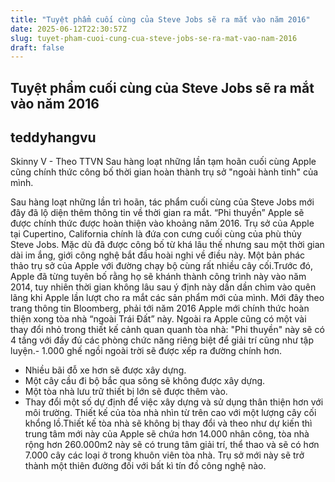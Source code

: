```yaml
---
title: "Tuyệt phẩm cuối cùng của Steve Jobs sẽ ra mắt vào năm 2016"
date: 2025-06-12T22:30:57Z
slug: tuyet-pham-cuoi-cung-cua-steve-jobs-se-ra-mat-vao-nam-2016
draft: false
---
```


## Tuyệt phẩm cuối cùng của Steve Jobs sẽ ra mắt vào năm 2016

## teddyhangvu

Skinny V - Theo TTVN
Sau hàng loạt những lần tạm hoãn cuối cùng Apple cũng chính thức công bố thời gian hoàn thành trụ sở "ngoài hành tinh" của mình.
 
Sau hàng loạt những lần trì hoãn, tác phẩm cuối cùng của Steve Jobs mới đây đã lộ diện thêm thông tin về thời gian ra mắt. “Phi thuyền” Apple sẽ được chính thức được hoàn thiện vào khoảng năm 2016.
Trụ sở của Apple tại Cupertino, California chính là đứa con cưng cuối cùng của phù thủy Steve Jobs. Mặc dù đã được công bố từ khá lâu thế nhưng sau một thời gian dài im ắng, giới công nghệ bắt đầu hoài nghi về điều này.
 Một bản phác thảo trụ sở của Apple với đường chạy bộ cùng rất nhiều cây cối.Trước đó, Apple đã từng tuyên bố rằng họ sẽ khánh thành công trình này vào năm 2014, tuy nhiên thời gian không lâu sau ý định này dần dần chìm vào quên lãng khi Apple lần lượt cho ra mắt các sản phẩm mới của mình.
Mới đây theo trang thông tin Bloomberg, phải tới năm 2016 Apple mới chính thức hoàn thiện xong tòa nhà “ngoài Trái Đất” này. Ngoài ra Apple cũng có một vài thay đổi nhỏ trong thiết kế cảnh quan quanh tòa nhà:
 "Phi thuyền" này sẽ có 4 tầng với đầy đủ các phòng chức năng riêng biệt để giải trí cũng như tập luyện.- 1.000 ghế ngồi ngoài trời sẽ được xếp ra đường chính hơn.
- Nhiều bãi đỗ xe hơn sẽ được xây dựng.
- Một cây cầu đi bộ bắc qua sông sẽ không được xây dựng.
- Một tòa nhà lưu trữ thiết bị lớn sẽ được thêm vào.
- Thay đổi một số dự định để việc xây dựng và sử dụng thân thiện hơn với môi trường.
 Thiết kế của tòa nhà nhìn từ trên cao với một lượng cây cối khổng lồ.Thiết kế tòa nhà sẽ không bị thay đổi và theo như dự kiến thì trung tâm mới này của Apple sẽ chứa hơn 14.000 nhân công, tòa nhà rộng hơn 260.000m2 này sẽ có trung tâm giải trí, thể thao và sẽ có hơn 7.000 cây các loại ở trong khuôn viên tòa nhà.
 Trụ sở mới này sẽ trở thành một thiên đường đối với bất kì tín đồ công nghệ nào.
